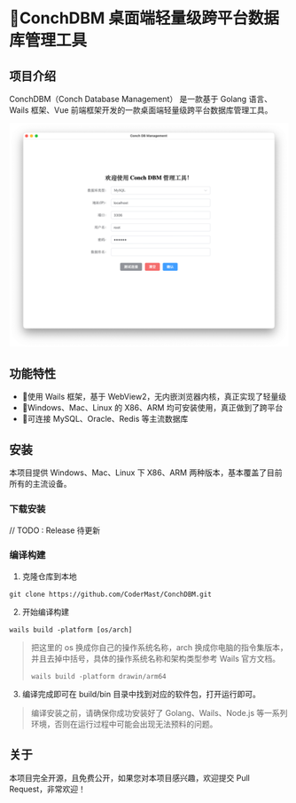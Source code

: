 # 🐚ConchDBM 桌面端轻量级跨平台数据库管理工具

## 项目介绍

ConchDBM（Conch Database Management） 是一款基于 Golang 语言、Wails 框架、Vue 前端框架开发的一款桌面端轻量级跨平台数据库管理工具。

![首页](frontend/src/assets/static/images/index.png)

## 功能特性

- 🎈使用 Wails 框架，基于 WebView2，无内嵌浏览器内核，真正实现了轻量级
- 🎊Windows、Mac、Linux 的 X86、ARM 均可安装使用，真正做到了跨平台
- 🎉可连接 MySQL、Oracle、Redis 等主流数据库

## 安装

本项目提供 Windows、Mac、Linux 下 X86、ARM 两种版本，基本覆盖了目前所有的主流设备。

### 下载安装

// TODO : Release 待更新

### 编译构建

1. 克隆仓库到本地

```shell
git clone https://github.com/CoderMast/ConchDBM.git
```

2. 开始编译构建

```shell
wails build -platform [os/arch]
```

> 把这里的 os 换成你自己的操作系统名称，arch 换成你电脑的指令集版本，并且去掉中括号，具体的操作系统名称和架构类型参考 Wails 官方文档。
> ```shell
> wails build -platform drawin/arm64
> ```

3. 编译完成即可在 build/bin 目录中找到对应的软件包，打开运行即可。


> 编译安装之前，请确保你成功安装好了 Golang、Wails、Node.js 等一系列环境，否则在运行过程中可能会出现无法预料的问题。

## 关于

本项目完全开源，且免费公开，如果您对本项目感兴趣，欢迎提交 Pull Request，非常欢迎！